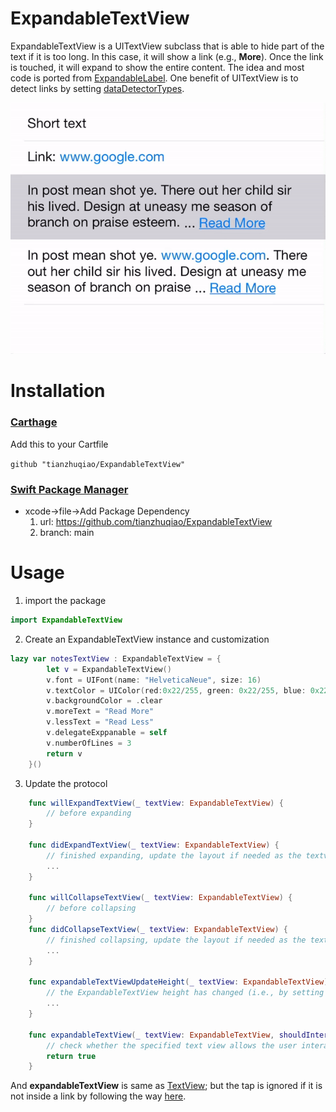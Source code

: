 # ExpandableTextView

ExpandableTextView is a UITextView subclass that is able to hide part of the text if it is too long. In this case, it will show a link (e.g., **More**). Once the link is touched, it will expand to show the entire content. The idea and most code is ported from [ExpandableLabel](https://github.com/apploft/ExpandableLabel). One benefit of UITextView is to detect links by setting [dataDetectorTypes](https://developer.apple.com/documentation/uikit/uitextview/1618607-datadetectortypes).

<img src="./images/main.gif">

# Installation

### [Carthage](https://github.com/Carthage/Carthage)

Add this to your Cartfile

```github "tianzhuqiao/ExpandableTextView"```

### [Swift Package Manager](https://swift.org/package-manager/)

* xcode->file->Add Package Dependency
  1. url: https://github.com/tianzhuqiao/ExpandableTextView
  2. branch: main


# Usage
1. import the package

```swift
import ExpandableTextView
```

2. Create an ExpandableTextView instance and customization

```swift
lazy var notesTextView : ExpandableTextView = {
        let v = ExpandableTextView()
        v.font = UIFont(name: "HelveticaNeue", size: 16)
        v.textColor = UIColor(red:0x22/255, green: 0x22/255, blue: 0x22/255, alpha: 1)
        v.backgroundColor = .clear
        v.moreText = "Read More"
        v.lessText = "Read Less"
        v.delegateExppanable = self
        v.numberOfLines = 3
        return v
    }()
```
3. Update the protocol  
```swift
    func willExpandTextView(_ textView: ExpandableTextView) {
        // before expanding
    }
    
    func didExpandTextView(_ textView: ExpandableTextView) {
        // finished expanding, update the layout if needed as the textview height may have changed
        ...
    }
    
    func willCollapseTextView(_ textView: ExpandableTextView) {
        // before collapsing
    }
    func didCollapseTextView(_ textView: ExpandableTextView) {
        // finished collapsing, update the layout if needed as the textview height may have changed
        ...
    }

    func expandableTextViewUpdateHeight(_ textView: ExpandableTextView) {
        // the ExpandableTextView height has changed (i.e., by setting its text)
        ...
    }
  
    func expandableTextView(_ textView: ExpandableTextView, shouldInteractWith URL: URL, in characterRange: NSRange, interaction: UITextItemInteraction) -> Bool {
        // check whether the specified text view allows the user interaction with the URL in the range of text
        return true
    }
```
And **expandableTextView** is same as [TextView](https://developer.apple.com/documentation/uikit/uitextviewdelegate/1649337-textview); but the tap is ignored if it is not inside a link by following the way [here](https://stackoverflow.com/a/47913329/1279096).
